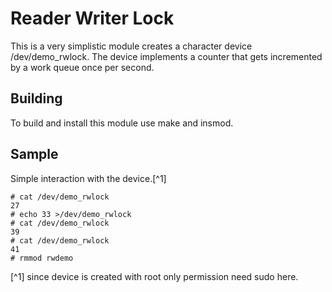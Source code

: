 # Reader Writer Lock
This is a very simplistic module creates a character device /dev/demo_rwlock.
The device implements a counter that gets incremented by a work queue
once per second.

## Building
To build and install this module use make and insmod.

## Sample
Simple interaction with the device.[^1]

```
# cat /dev/demo_rwlock
27
# echo 33 >/dev/demo_rwlock
# cat /dev/demo_rwlock
39
# cat /dev/demo_rwlock
41
# rmmod rwdemo

```
[^1] since device is created with root only permission need sudo here.
